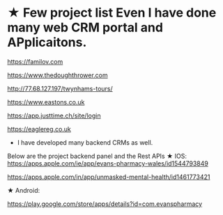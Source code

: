 
★ Few project list Even I have done many web CRM portal and APplicaitons.
======================
https://familov.com

https://www.thedoughthrower.com

http://77.68.127.197/twynhams-tours/

https://www.eastons.co.uk

https://app.justtime.ch/site/login

https://eaglereg.co.uk


- I have developed many backend CRMs as well. 

Below are the project backend panel and the Rest APIs
★  IOS:
https://apps.apple.com/ie/app/evans-pharmacy-wales/id1544793849

https://apps.apple.com/in/app/unmasked-mental-health/id1461773421

★  Android:

https://play.google.com/store/apps/details?id=com.evanspharmacy